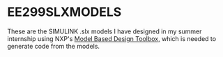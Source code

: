 # EE299SLXMODELS
These are the SIMULINK .slx models I have designed in my summer internship using NXP's [Model Based Design Toolbox,](https://www.nxp.com/support/developer-resources/run-time-software/automotive-software-and-tools/model-based-design-toolbox:MC_TOOLBOX) which is needed to generate code from the models.
